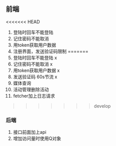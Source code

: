 ## 前端

<<<<<<< HEAD
1. 登陆时回车不能登陆
2. 记住密码不能取消
3. 用token获取用户数据
4. 注册界面，发送验证码限制
=======
1. 登陆时回车不能登陆 x
2. 记住密码不能取消 x
3. 用token获取用户数据 x
4. 发送验证码 60s节流 x
5. 媒体查询
6. 活动管理删除活动
7. fetcher加上日志请求
>>>>>>> develop

### 后端

1. 接口前面加上api
2. 增加访问量时使用Q对象